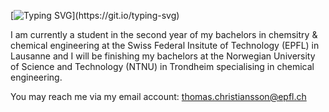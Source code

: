 [![Typing SVG](https://readme-typing-svg.demolab.com/?lines=Hi+there;welcome+to+my+GitHub+account+!)](https://git.io/typing-svg)

I am currently a student in the second year of my bachelors in chemsitry & chemical engineering at the Swiss Federal Insitute of Technology (EPFL) in Lausanne and I will be finishing my bachelors at the Norwegian University of Science and Technology (NTNU) in Trondheim specialising in chemical engineering.

You may reach me via my email account: thomas.christiansson@epfl.ch


<!--
**ThomasCsson/ThomasCsson** is a ✨ _special_ ✨ repository because its `README.md` (this file) appears on your GitHub profile.

Here are some ideas to get you started:

- 🔭 I’m currently working on obtaining my bachelors in chemsitry & chemical engineering at the Swiss Federal Institute of Technology (EPFL)

- 📫 How to reach me: you can contact me via my email account: thomas.christiansson(at)epfl.ch

- ⚡ Fun fact: I can ride a bike without holding the handlebars !

